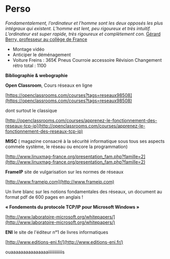 # Perso
_Fondamentalement, l’ordinateur et l’homme sont les deux opposés les plus intégraux qui existent. L’homme est lent, peu rigoureux et très intuitif. L’ordinateur est super rapide, très rigoureux et complètement con._
[Gérard Berry, professeur au collège de France](https://www.nouvelobs.com/rue89/rue89-le-grand-entretien/20160826.RUE7684/gerard-berry-l-ordinateur-est-completement-con.html)

- Montage vidéo
- Anticiper le déménagement
- Voiture
Freins : 365€
Pneus
Courroie accessoire
Révision
Changement rétro
total : 1100

**Bibliographie & webographie**

**Open Classroom**, Cours réseaux en ligne

[](https://openclassrooms.com/courses?tags=reseaux98508)[https://openclassrooms.com/courses?tags=reseaux98508](https://openclassrooms.com/courses?tags=reseaux98508)

dont surtout le classique

[](http://openclassrooms.com/courses/apprenez-le-fonctionnement-des-reseaux-tcp-ip)[http://openclassrooms.com/courses/apprenez-le-fonctionnement-des-reseaux-tcp-ip](http://openclassrooms.com/courses/apprenez-le-fonctionnement-des-reseaux-tcp-ip)

**MISC** ( magazine consacré à la sécurité informatique sous tous ses aspects commele système, le réseau ou encore la programmation)

[](http://www.linuxmag-france.org/presentation_fam.php?famille=2)[http://www.linuxmag-france.org/presentation_fam.php?famille=2](http://www.linuxmag-france.org/presentation_fam.php?famille=2)

**FrameIP** site de vulgarisation sur les normes de réseaux

[](http://www.frameip.com/)[http://www.frameip.com](http://www.frameip.com)

Un livre blanc sur les notions fondamentales des réseaux, un document au format pdf de 600 pages en anglais !

**« Fondements du protocole TCP/IP pour Microsoft Windows »**

[](http://www.laboratoire-microsoft.org/whitepapers/)[http://www.laboratoire-microsoft.org/whitepapers/](http://www.laboratoire-microsoft.org/whitepapers/)

**ENI** le site de l'éditeur n°1 de livres informatiques

[](http://www.editions-eni.fr/)[http://www.editions-eni.fr/](http://www.editions-eni.fr/)









ouaaaaaaaaaaaaaaaiiiiiiiiiiiiis
